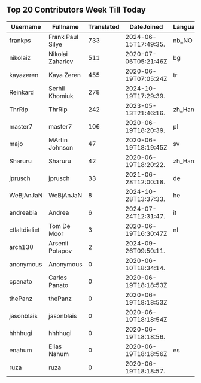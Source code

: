 ## Top 20 Contributors Week Till Today ##
|Username|Fullname|Translated|DateJoined|Language|
|--------|--------|----------|----------|-------|
|frankps|Frank Paul Silye|733|2024-06-15T17:49:35.|nb_NO|
|nikolaiz|Nikolai Zahariev|511|2020-07-06T05:21:46Z|bg|
|kayazeren|Kaya Zeren|455|2020-06-19T07:05:24Z|tr|
|Reinkard|Serhii Khomiuk|278|2024-10-19T17:29:39.||
|ThrRip|ThrRip|242|2023-05-13T21:46:16.|zh_Hans|
|master7|master7|106|2020-06-19T18:20:39.|pl|
|majo|MArtin Johnson|47|2020-06-19T18:19:45Z|sv|
|Sharuru|Sharuru|42|2020-06-19T18:20:22.|zh_Hans|
|jprusch|jprusch|33|2021-06-28T12:00:18.|de|
|WeBjAnJaN|WeBjAnJaN|8|2024-10-28T13:37:33.|he|
|andreabia|Andrea|6|2024-07-24T12:31:47.|it|
|ctlaltdieliet|Tom De Moor|3|2020-06-19T16:30:47Z|nl|
|arch130|Arsenii Potapov|2|2024-09-26T09:50:11.||
|anonymous|Anonymous|0|2020-06-10T18:34:14.||
|cpanato|Carlos Panato|0|2020-06-19T18:18:53Z||
|thePanz|thePanz|0|2020-06-19T18:18:53Z||
|jasonblais|jasonblais|0|2020-06-19T18:18:54Z||
|hhhhugi|hhhhugi|0|2020-06-19T18:18:56.||
|enahum|Elias  Nahum|0|2020-06-19T18:18:56Z|es|
|ruza|ruza|0|2020-06-19T18:18:57.||
